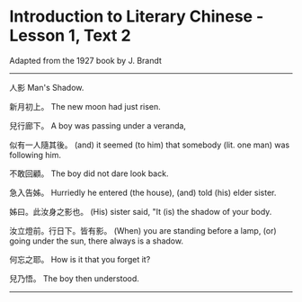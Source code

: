 # Introduction to Literary Chinese - Lesson 1, Text 2

Adapted from the 1927 book by J. Brandt

---

人影
Man's Shadow.

新月初上。
The new moon had just risen.

兒行廊下。
A boy was passing under a veranda,

似有一人隨其後。
(and) it seemed (to him) that somebody (lit. one man) was following him.

不敢回顧。
The boy did not dare look back.

急入告姊。
Hurriedly he entered (the house), (and) told (his) elder sister.

姊曰。此汝身之影也。
(His) sister said, "It (is) the shadow of your body.

汝立燈前。行日下。皆有影。
(When) you are standing before a lamp, (or) going under the sun, there always is a shadow.

何忘之耶。
How is it that you forget it?

兒乃悟。
The boy then understood.

---
